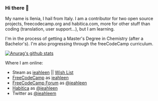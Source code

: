 ### Hi there 👋

My name is Ilenia, I hail from Italy.
I am a contributor for two open source projects, freecodecamp.org and habitica.com, more for other stuff than coding (translation, user support...), but I am learning.

I'm in the process of getting a Master's Degree in Chemistry (after a Bachelor's).
I'm also progressing through the freeCodeCamp curriculum.


<!--
**ieahleen/ieahleen** is a ✨ _special_ ✨ repository because its `README.md` (this file) appears on your GitHub profile.

Here are some ideas to get you started:

- 🔭 I’m currently working on ...

- 👯 I’m looking to collaborate on ...
- 🤔 I’m looking for help with ...
- 💬 Ask me about ...
- 📫 How to reach me: ...
- 😄 Pronouns: ...
- ⚡ Fun fact: ...
-->

[![Anurag's github stats](https://github-readme-stats.vercel.app/api?username=ieahleen&show_icons=true)](https://github.com/anuraghazra/github-readme-stats)

Where I am online:
 - Steam as [ieahleen](https://steamcommunity.com/profiles/76561198123312343/) || [Wish List](https://store.steampowered.com/wishlist/profiles/76561198123312343/)
 - [FreeCodeCamp](https://www.freecodecamp.org/) as [ieahleen](https://www.freecodecamp.org/ieahleen)
 - [FreeCodeCamp Forum](https://forum.freecodecamp.org/) as [@ieahleen](https://forum.freecodecamp.org/u/ieahleen/)
 - [Habitica](https://habitica.com/) as [@ieahleen](https://habitica.com/profile/c073342f-4a65-4a13-9ffd-9e7fa5410d6b)
  - Twitter as [@ieahleem](https://twitter.com/ieahleen)
  
